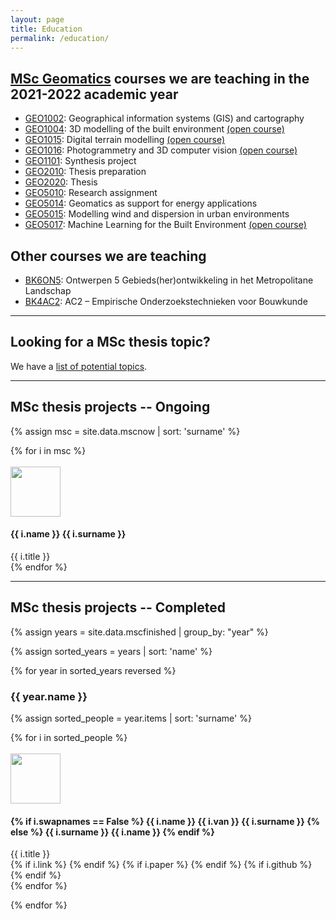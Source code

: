 ```yaml
---
layout: page
title: Education
permalink: /education/
---
```


<section id="courses"></section>

<h2><a href="http://www.geomatics.tudelft.nl">MSc Geomatics</a> courses we are teaching in the 2021-2022 academic year</h2>

  <!-- * [GEO1001](https://studiegids.tudelft.nl/a101_displayCourse.do?course_id=52685): Sensing Technologies and Mathematics for Geomatics <a href="https://3d.bk.tudelft.nl/courses/geo1001/"><i class="fas fa-home"></i> (open course)</a> -->
  * [GEO1002](https://studiegids.tudelft.nl/a101_displayCourse.do?course_id=57079): Geographical information systems (GIS) and cartography
  * [GEO1004](https://studiegids.tudelft.nl/a101_displayCourse.do?course_id=57081): 3D modelling of the built environment <a href="https://3d.bk.tudelft.nl/courses/geo1004/"><i class="fas fa-home"></i> (open course)</a>
  * [GEO1015](https://studiegids.tudelft.nl/a101_displayCourse.do?course_id=57086): Digital terrain modelling <a href="https://3d.bk.tudelft.nl/courses/geo1015/"><i class="fas fa-home"></i> (open course)</a>
  * [GEO1016](https://studiegids.tudelft.nl/a101_displayCourse.do?course_id=57076): Photogrammetry and 3D computer vision <a href="https://3d.bk.tudelft.nl/courses/geo1016/"><i class="fas fa-home"></i> (open course)</a>
  * [GEO1101](https://studiegids.tudelft.nl/a101_displayCourse.do?course_id=57085): Synthesis project
  * [GEO2010](https://studiegids.tudelft.nl/a101_displayCourse.do?course_id=59783): Thesis preparation
  * [GEO2020](https://studiegids.tudelft.nl/a101_displayCourse.do?course_id=57088): Thesis <a href="https://3d.bk.tudelft.nl/courses/geo2020/"><i class="fas fa-home"></i></a>
  * [GEO5010](https://studiegids.tudelft.nl/a101_displayCourse.do?course_id=57090): Research assignment <a href="https://3d.bk.tudelft.nl/courses/geo5010/"><i class="fas fa-home"></i></a>
  * [GEO5014](https://studiegids.tudelft.nl/a101_displayCourse.do?course_id=57093): Geomatics as support for energy applications
  * [GEO5015](https://studiegids.tudelft.nl/a101_displayCourse.do?course_id=57094): Modelling wind and dispersion in urban environments
  * [GEO5017](https://studiegids.tudelft.nl/a101_displayCourse.do?course_id=59785): Machine Learning for the Built Environment <a href="https://3d.bk.tudelft.nl/courses/geo5017/"><i class="fas fa-home"></i> (open course)</a>

<h2>Other courses we are teaching</h2>

  * [BK6ON5](https://studiegids.tudelft.nl/a101_displayCourse.do?course_id=48823): Ontwerpen 5 Gebieds(her)ontwikkeling in het Metropolitane Landschap
  * [BK4AC2](https://studiegids.tudelft.nl/a101_displayCourse.do?course_id=48774): AC2 – Empirische Onderzoekstechnieken voor Bouwkunde

- - -

<section id="theses"></section>
<h2>Looking for a MSc thesis topic?</h2>

We have a [list of potential topics](msctopics).


- - - 

## MSc thesis projects -- Ongoing

{% assign msc = site.data.mscnow | sort: 'surname' %}

<div class="row">
{% for i in msc %}
  <div class="col-xs-12 col-md-6">
  <div class="media">
    <br/>
    <div class="media-left pull-left">
      <img class="media-object" style="width:80px;height:80px;" src="{{ '/img/msc/' | append: i.image | prepend: site.baseurl }}"/>
    </div>
    <div class="media-body">
      <h4 class="media-heading">{{ i.name }} {{ i.surname }}</h4>
      {{ i.title }}
    </div>
  </div>
</div>
{% endfor %}
</div>


- - -

## MSc thesis projects -- Completed


{% assign years = site.data.mscfinished | group_by: "year" %}

{% assign sorted_years = years | sort: 'name' %}

{% for year in sorted_years reversed %}

<h3> {{ year.name }} </h3>

{% assign sorted_people = year.items | sort: 'surname' %}

<div class="row">
{% for i in sorted_people %}
  <div class="col-xs-12 col-md-6">
  <div class="media">
    <br/>
    <div class="media-left pull-left">
      <a href="{{ i.link }}">
      <img class="media-object" style="width:80px;height:80px;" src="{{ '/img/msc/' | append: i.image | prepend: site.baseurl }}"/>
      <!-- <img class="media-object" data-holder-rendered="true" style="width:64px;height:64px;" src="https://placeimg.com/64/64/any" alt="64x64"> -->
    </a>
    </div>
    <div class="media-body">
      <h4 class="media-heading">
        {% if i.swapnames == False %}
          {{ i.name }} {{ i.van }} {{ i.surname }}
        {% else %}
          {{ i.surname }} {{ i.name }}
        {% endif %}
      </h4>
      {{ i.title }}
      <br/>
        <!-- <small>({{ i.year }})</small> -->
        {% if i.link %}
          <small><a href="{{ i.link }}"><i class="fas fa-book" title="thesis"></i></a></small>
        {% endif %}
        {% if i.paper %}
          <small><a href="{{ i.paper }}"><i class="fas fa-file-alt" title="paper"></i></a></small>
        {% endif %}
        {% if i.github %}
          <small><a href="{{ i.github }}"><i class="fab fa-github" title="github"></i></a></small> 
        {% endif %}
    </div>
  </div>
</div>
{% endfor %}
</div>

{% endfor %}



